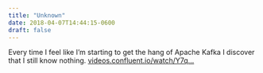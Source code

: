 ```yaml
---
title: "Unknown"
date: 2018-04-07T14:44:15-0600
draft: false
---
```


Every time I feel like I’m starting to get the hang of Apache Kafka I discover that I still know nothing. [videos.confluent.io/watch/Y7q…](https://videos.confluent.io/watch/Y7q2zGJqow599bZghn2r4m)
